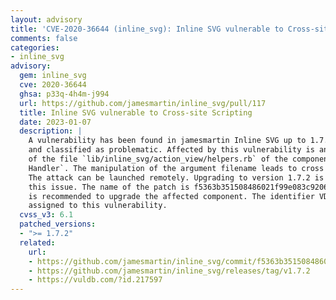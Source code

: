 ```yaml
---
layout: advisory
title: 'CVE-2020-36644 (inline_svg): Inline SVG vulnerable to Cross-site Scripting'
comments: false
categories:
- inline_svg
advisory:
  gem: inline_svg
  cve: 2020-36644
  ghsa: p33q-4h4m-j994
  url: https://github.com/jamesmartin/inline_svg/pull/117
  title: Inline SVG vulnerable to Cross-site Scripting
  date: 2023-01-07
  description: |
    A vulnerability has been found in jamesmartin Inline SVG up to 1.7.1
    and classified as problematic. Affected by this vulnerability is an unknown functionality
    of the file `lib/inline_svg/action_view/helpers.rb` of the component `URL Parameter
    Handler`. The manipulation of the argument filename leads to cross site scripting.
    The attack can be launched remotely. Upgrading to version 1.7.2 is able to address
    this issue. The name of the patch is f5363b351508486021f99e083c92068cf2943621. It
    is recommended to upgrade the affected component. The identifier VDB-217597 was
    assigned to this vulnerability.
  cvss_v3: 6.1
  patched_versions:
  - ">= 1.7.2"
  related:
    url:
    - https://github.com/jamesmartin/inline_svg/commit/f5363b351508486021f99e083c92068cf2943621
    - https://github.com/jamesmartin/inline_svg/releases/tag/v1.7.2
    - https://vuldb.com/?id.217597
---
```

